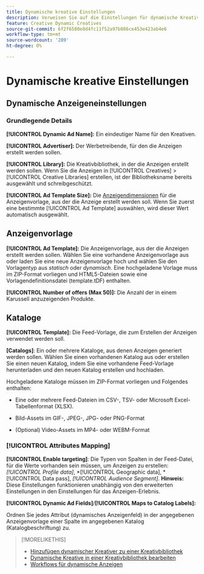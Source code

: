 ```yaml
---
title: Dynamische kreative Einstellungen
description: Verweisen Sie auf die Einstellungen für dynamische Kreative.
feature: Creative Dynamic Creatives
source-git-commit: 6f2f6580e8d4fc11f52a97b086ce453e423ab4e6
workflow-type: tm+mt
source-wordcount: '289'
ht-degree: 0%

---
```


# Dynamische kreative Einstellungen

<!-- add a description -->

<!-- This looks the same for me for either HTML5 type as of 9/24:

## Dynamic ad settings for static HTML5 ads {#dynamic-ad-settings-static-html5}

### Basic Details

**[!UICONTROL Advertiser]:** The advertiser for which to create the ads.

**[!UICONTROL Library]:** The creative library in which to create the ads.

**[!UICONTROL Dynamic Ad Name]:** A unique name for the creative.

**[!UICONTROL Ad Template Size]:** The ad dimensions for the ad template from which to create the ad. If you first select a specific [!UICONTROL Ad Template], then this value is automatically selected.

**[!UICONTROL Ad Template Type]:** The type of ad template from which to create the ad: *[!UICONTROL Static HTML5]* or *[!UICONTROL Dynamic HTML5]*.  If you first select a specific [!UICONTROL Ad Template], then this value is automatically selected.

**[!UICONTROL Ad Template]:** The ad template from which to create the ad.

**[!UICONTROL clickURL]:** A valid landing page URL to which users are redirected when they click the ad.

### [!UICONTROL Attributes Details]

-->

## Dynamische Anzeigeneinstellungen<!-- for dynamic HTML5 ads {#dynamic-ad-settings-dynamic-html5}-->

<!-- add a description -->

### Grundlegende Details

**[!UICONTROL Dynamic Ad Name]:** Ein eindeutiger Name für den Kreativen.

**[!UICONTROL Advertiser]:** Der Werbetreibende, für den die Anzeigen erstellt werden sollen.

**[!UICONTROL Library]:** Die Kreativbibliothek, in der die Anzeigen erstellt werden sollen. Wenn Sie die Anzeigen in [!UICONTROL Creatives] > [!UICONTROL Creative Libraries] erstellen, ist der Bibliotheksname bereits ausgewählt und schreibgeschützt.

**[!UICONTROL Ad Template Size]:** Die [Anzeigendimensionen](/help/creative/creative-libraries/creative-sizes.md) für die Anzeigenvorlage, aus der die Anzeige erstellt werden soll. Wenn Sie zuerst eine bestimmte [!UICONTROL Ad Template] auswählen, wird dieser Wert automatisch ausgewählt.

## Anzeigenvorlage

**[!UICONTROL Ad Template]:** Die Anzeigenvorlage, aus der die Anzeigen erstellt werden sollen. Wählen Sie eine vorhandene Anzeigenvorlage aus oder laden Sie eine neue Anzeigenvorlage hoch und wählen Sie den Vorlagentyp aus *statisch* oder *dynamisch*. Eine hochgeladene Vorlage muss im ZIP-Format vorliegen und HTML5-Dateien sowie eine Vorlagendefinitionsdatei (template.tDF) enthalten. <!-- Need to add more specs for that -->

**[!UICONTROL Number of offers (Max 50)]:** Die Anzahl der in einem Karussell anzuzeigenden Produkte.

## Kataloge

**[!UICONTROL Template]:** Die Feed-Vorlage, die zum Erstellen der Anzeigen verwendet werden soll.

**\[Catalogs\]**: Ein oder mehrere Kataloge, aus denen Anzeigen generiert werden sollen. Wählen Sie einen vorhandenen Katalog aus oder erstellen Sie einen neuen Katalog, indem Sie eine vorhandene Feed-Vorlage herunterladen und den neuen Katalog erstellen und hochladen.

Hochgeladene Kataloge müssen im ZIP-Format vorliegen und Folgendes enthalten:

* Eine oder mehrere Feed-Dateien im CSV-, TSV- oder Microsoft Excel-Tabellenformat (XLSX).<!-- Need to add more specs for that -->

* Bild-Assets im GIF-, JPEG-, JPG- oder PNG-Format

* (Optional) Video-Assets im MP4- oder WEBM-Format

### [!UICONTROL Attributes Mapping]

**[!UICONTROL Enable targeting]**: <!-- "targeting options/filters," but I don't think this means user targeting since that is set in the experience/ad on DSP -->Die Typen von Spalten in der Feed-Datei, für die Werte vorhanden sein müssen, um Anzeigen zu erstellen: *[!UICONTROL Profile data]*, *[!UICONTROL Geographic data], *[!UICONTROL Data pass], *[!UICONTROL Audience Segment]*.  **Hinweis:** Diese Einstellungen funktionieren unabhängig von den erweiterten Einstellungen in den Einstellungen für das Anzeigen-Erlebnis.<!-- Clarify what qualifies for each, and explain more -->

**[!UICONTROL Dynamic Ad Fields]**/**[!UICONTROL Maps to Catalog Labels]:**

Ordnen Sie jedes Attribut (dynamisches Anzeigenfeld) in der angegebenen Anzeigenvorlage einer Spalte im angegebenen Katalog (Katalogbeschriftung) zu.

>[!MORELIKETHIS]
>
>* [Hinzufügen dynamischer Kreativer zu einer Kreativbibliothek](creative-add-dynamic.md)
>* [Dynamische Kreative in einer Kreativbibliothek bearbeiten](creative-edit-dynamic.md)
>* [Workflows für dynamische Anzeigen](/help/creative/introduction/workflow-dynamic-ads.md)
